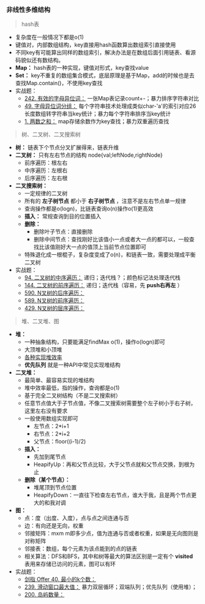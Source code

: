 ### 非线性多维结构
> hash表
* 复杂度在一般情况下都是o(1)
* 键值对，内部数组结构，key直接用hash函数算出数组索引直接使用
* 不同key有可能算出同样的数组索引，解决办法是在数组后面引用链表、看源码貌似还有数结构。
* __Map：__ hash表的一种实现，键值对形式，key查找value
* __Set：__ key不重复的数组集合模式，底层原理是基于Map，add的时候也是去查找Map.contain()，不使用key查找
* 实战题：
    * [242. 有效的字母异位词：](https://leetcode-cn.com/problems/valid-anagram/description/)
    一张Map表记录count+-；暴力排序字符串对比
    * [49. 字母异位词分组：](https://leetcode-cn.com/problems/group-anagrams/)
    每个字符串技术处理成类似char-'a'的索引对应26长度数组转字符串当key统计；暴力每个字符串排序当key统计
    * [1. 两数之和：](https://leetcode-cn.com/problems/two-sum/description/)
    map存储余数作为key查找；暴力双重遍历查找
>树、二叉树、二叉搜索树
* __树：__ 链表下个节点分叉扩展得来，链表升维
* __二叉树：__ 只有左右节点的结构 node{val;leftNode,rightNode}
    * 前序遍历：根左右
    * 中序遍历：左根右
    * 后序遍历：左右根
* __二叉搜索树：__
    * 一定规律的二叉树
    * 所有的 __左子树节点__ 都小于 __右子树节点__ ，注意不是左右节点单一规律
    * 查询操作都是o(logn)，比链表查询o(n)操作o(1)更高效
    * __插入：__ 常规查询到目的位置插入
    * __删除：__ 
        * 删除叶子节点：直接删除
        * 删除中间节点：查找刚好比该值小一点或者大一点的都可以，一般查找比该值刚好大一点的值顶上当前节点位置即可
    * 特殊退化成一根棍子，复杂度变成了o(n)，和链表一致，需要处理成平衡二叉树
* 实战题：
    * [94. 二叉树的中序遍历：](https://leetcode-cn.com/problems/binary-tree-inorder-traversal/)
    递归；迭代栈？；颜色标记法处理迭代栈
    * [144. 二叉树的前序遍历：](https://leetcode-cn.com/problems/binary-tree-preorder-traversal/)
    递归；迭代栈（容易，先 __push右再左__ ）
    * [590. N叉树的后序遍历：](https://leetcode-cn.com/problems/n-ary-tree-postorder-traversal/)
    * [589. N叉树的前序遍历：](https://leetcode-cn.com/problems/n-ary-tree-preorder-traversal/description/)
    * [429. N叉树的层序遍历：](https://leetcode-cn.com/problems/n-ary-tree-level-order-traversal/)
>堆、二叉堆、图
* __堆：__
    * 一种抽象结构，只要能满足findMax o(1)，操作o(logn)即可
    * 大顶堆和小顶堆
    * [各种实现堆效率](https://en.wikipedia.org/wiki/Heap_(data_structure))
    * __优先队列__ 就是一种API中常见实现堆结构
* __二叉堆：__
    * 最简单、最容易实现的堆结构
    * 堆中效率最低，指的操作，查询都是o(1)
    * 基于完全二叉树结构（不是二叉搜索树）
    * 任意节点值大于子节点值，不像二叉搜索树需要整个左子树小于右子树，这里左右没有要求
    * 一般使用数组实现即可
        * 左节点：2*i+1
        * 右节点：2*i+2
        * 父节点：floor((i-1)/2)
    * __插入：__
        * 先加到尾节点
        * HeapifyUp：再和父节点比较，大于父节点就和父节点交换，到根为止
    * __删除（某个节点）：__
        * 堆尾顶到节点位置
        * HeapifyDown：一直往下检查左右节点，谁大于我，且是两个节点更大的和我对调
* __图：__
    * 点：度（出度、入度），点与点之间连通与否
    * 边：有向还是无向，权重
    * 邻接矩阵：mxm m即多少点，值为连通与否或者权重，如果是无向图则是对称矩阵
    * 邻接表：数组，每个元素为该点能到的点的链表
    * 相关算法：DFS和BFS，其中和树等最大的算法区别是一定有个 __visited__ 表用来存储已访问的元素，图可以有环
* 实战题：
    * [剑指 Offer 40. 最小的k个数：](https://leetcode-cn.com/problems/zui-xiao-de-kge-shu-lcof/)
    * [239. 滑动窗口最大值：](https://leetcode-cn.com/problems/sliding-window-maximum/)
    暴力双层循环；双端队列；优先队列（使用堆）；
    * [200. 岛屿数量：](https://leetcode-cn.com/problems/number-of-islands/)